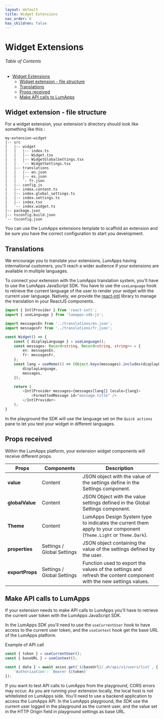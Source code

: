 ```yaml
---
layout: default
title: Widget Extensions
nav_order: 6
has_children: false
---
```



# Widget Extensions

<h6> Table of Contents</h6>

- [Widget Extensions](#widget-extensions)
  - [Widget extension - file structure](#widget-extension---file-structure)
  - [Translations](#translations)
  - [Props received](#props-received)
  - [Make API calls to LumApps](#make-api-calls-to-lumapps)

## Widget extension - file structure
For a widget extension, your extension's directory should look like something like this :

```
my-extension-widget
|-- src
|   |-- widget
|   |   |-- index.ts
|   |   |-- Widget.tsx
|   |   |-- WidgetGlobalSettings.tsx
|   |   `-- WidgetSettings.tsx
|   |-- translations
|   |   |-- en.json
|   |   |-- es.json
|   |   `- fr.json
|   |-- config.js
|   |-- index.content.ts
|   |-- index.global_settings.ts
|   |-- index.settings.ts
|   |-- index.tsx
|   `-- index.widget.ts
|-- package.json
|-- tsconfig.build.json
`-- tsconfig.json
```
You can use the LumApps extensions template to scaffold an extension and be sure you have the correct configuration to start you development.



## Translations
We encourage you to translate your extensions, LumApps having international customers, you'll reach a wider audience if your extensions are available in multiple languages.

To connect your extension with the LumApps translation system, you'll have to use the LumApps JavaScript SDK.
You have to use the `useLanguage` hook to retrieve the current language of the user to render your widget with the current user language. Natively, we provide the [react-intl](https://www.npmjs.com/package/react-intl) library to manage the translation in your ReactJS components.


``` typescript
import { IntlProvider } from 'react-intl';
import { useLanguage } from 'lumapps-sdk-js';

import messagesEn from '../translations/en.json';
import messagesFr from '../translations/fr.json';

const Widget() => {
    const { displayLanguage } = useLanguage();
    const messages: Record<string, Record<string, string>> = {
        en: messagesEn,
        fr: messagesFr,
    };
    const lang = useMemo(() => (Object.keys(messages).includes(displayLanguage) ? displayLanguage : 'en'), [
        displayLanguage,
        messages,
    ]);

    return (
        <IntlProvider messages={messages[lang]} locale={lang}>
            <FormattedMessage id="massage.title" />
        </IntlProvider>
    );
}
```

In the playground the SDK will use the language set on the `Quick actions` pane to let you test your widget in different languages.



## Props received
Within the LumApps platform, your extension widget components will receive different props.


| Props           | Components                 | Description                                                                                                         |
| --------------- | -------------------------- | ------------------------------------------------------------------------------------------------------------------- |
| **value**       | Content                    | JSON object with the value of the settings define in the Settings component.                                        |
| **globalValue** | Content                    | JSON Object with the value settings defined in the Global Settings component.                                       |
| **Theme**       | Content                    | LumApps Design System type to indicates the current them apply to your component (`Theme.Light` or `Theme.Dark`). |
| **properties**  | Settings / Global Settings | JSON object containing the value of the settings defined by the user.                                               |
| **exportProps** | Settings / Global Settings | Function used to export the values of the settings and refresh the content component with the new settings values.  |



## Make API calls to LumApps

If your extension needs to make API calls to LumApps you'll have to retrieve the current user token with the LumApps JavaScript SDK.

In the LumApps SDK you'll need to use the `useCurrentUser` hook to have access to the current user token, and the `useContext` hook get the base URL of the LumApps platform.

Example of API call 
``` typescript
const { token } = useCurrentUser();
const { baseURL } = useContext();

const { data } = await axios.get(`${baseUrl}/_ah/api/v1/users/list`, {
    'Authorization': `Bearer ${token}`
});
```

If you want to test API calls to LumApps from the playground, CORS errors may occur. As you are running your extension locally, the local host is not whitelisted on LumApps side. You'll need to use a backend application to access the LumApps API.
In the LumApps playground, the SDK use the current user logged in the playground as the current user, and the value set in the HTTP Origin field in playground settings as base URL.
